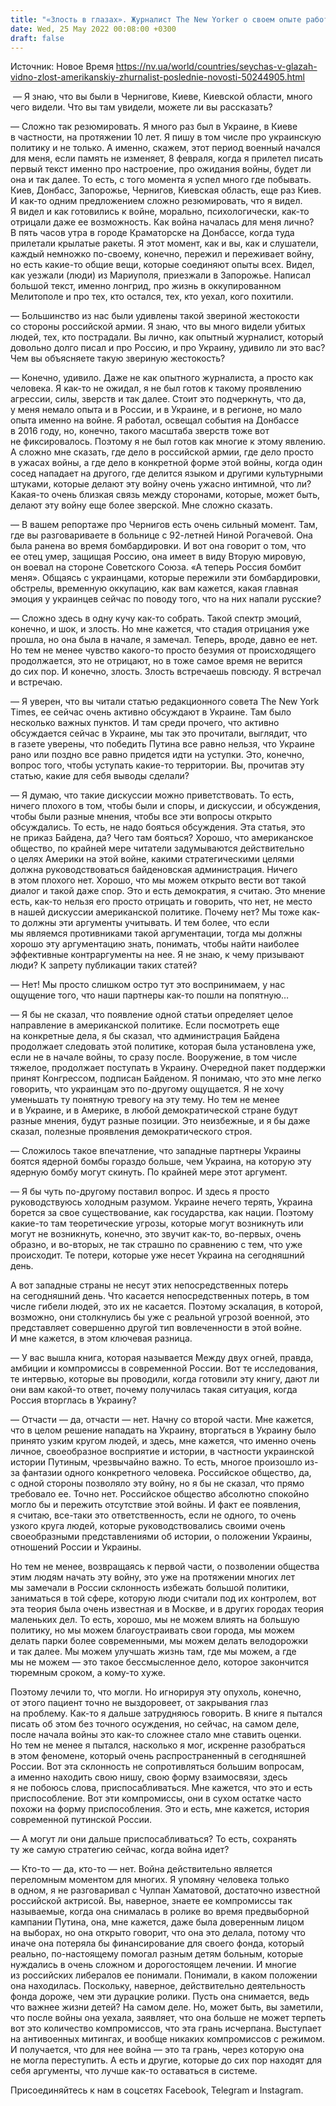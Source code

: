 ```yaml
---
title: "«Злость в глазах». Журналист The New Yorker о своем опыте работы в Украине и молчанием россиян о войне — интервью"
date: Wed, 25 May 2022 00:08:00 +0300
draft: false
---
```

Источник: Новое Время https://nv.ua/world/countries/seychas-v-glazah-vidno-zlost-amerikanskiy-zhurnalist-poslednie-novosti-50244905.html


 — Я знаю, что вы были в Чернигове, Киеве, Киевской области, много чего видели. Что вы там увидели, можете ли вы рассказать? 

— Сложно так резюмировать. Я много раз был в Украине, в Киеве в частности, на протяжении 10 лет. Я пишу в том числе про украинскую политику и не только. А именно, скажем, этот период военный начался для меня, если память не изменяет, 8 февраля, когда я прилетел писать первый текст именно про настроение, про ожидания войны, будет ли она и так далее. То есть, с того момента я успел много где побывать. Киев, Донбасс, Запорожье, Чернигов, Киевская область, еще раз Киев. И как-то одним предложением сложно резюмировать, что я видел. Я видел и как готовились к войне, морально, психологически, как-то отрицали даже ее возможность. Как война началась для меня лично? В пять часов утра в городе Краматорске на Донбассе, когда туда прилетали крылатые ракеты. Я этот момент, как и вы, как и слушатели, каждый немножко по-своему, конечно, пережил и переживает войну, но есть какие-то общие вещи, которые соединяют опыты всех. Видел, как уезжали (люди) из Мариуполя, приезжали в Запорожье. Написал большой текст, именно лонгрид, про жизнь в оккупированном Мелитополе и про тех, кто остался, тех, кто уехал, кого похитили.

— Большинство из нас были удивлены такой звериной жестокости со стороны российской армии. Я знаю, что вы много видели убитых людей, тех, кто пострадали. Вы лично, как опытный журналист, который довольно долго писал и про Россию, и про Украину, удивило ли это вас? Чем вы объясняете такую звериную жестокость?

— Конечно, удивило. Даже не как опытного журналиста, а просто как человека. Я как-то не ожидал, я не был готов к такому проявлению агрессии, силы, зверств и так далее. Стоит это подчеркнуть, что да, у меня немало опыта и в России, и в Украине, и в регионе, но мало опыта именно на войне. Я работал, освещал события на Донбассе в 2016 году, но, конечно, такого масштаба зверств тоже вот не фиксировалось. Поэтому я не был готов как многие к этому явлению. А сложно мне сказать, где дело в российской армии, где дело просто в ужасах войны, а где дело в конкретной форме этой войны, когда один сосед нападает на другого, где делится языком и другими культурными штуками, которые делают эту войну очень ужасно интимной, что ли? Какая-то очень близкая связь между сторонами, которые, может быть, делают эту войну еще более зверской. Мне сложно сказать.

— В вашем репортаже про Чернигов есть очень сильный момент. Там, где вы разговариваете в больнице с 92-летней Ниной Рогачевой. Она была ранена во время бомбардировки. И вот она говорит о том, что ее отец умер, защищая Россию, она имеет в виду Вторую мировую, он воевал на стороне Советского Союза. «А теперь Россия бомбит меня». Общаясь с украинцами, которые пережили эти бомбардировки, обстрелы, временную оккупацию, как вам кажется, какая главная эмоция у украинцев сейчас по поводу того, что на них напали русские?

— Сложно здесь в одну кучу как-то собрать. Такой спектр эмоций, конечно, и шок, и злость. Но мне кажется, что стадия отрицания уже прошла, но она была в начале, я замечал. Теперь, вроде, давно ее нет. Но тем не менее чувство какого-то просто безумия от происходящего продолжается, это не отрицают, но в тоже самое время не верится до сих пор. И конечно, злость. Злость встречаешь повсюду. Я встречал и встречаю.

— Я уверен, что вы читали статью редакционного совета The New York Times, ее сейчас очень активно обсуждают в Украине. Там было несколько важных пунктов. И там среди прочего, что активно обсуждается сейчас в Украине, мы так это прочитали, выглядит, что в газете уверены, что победить Путина все равно нельзя, что Украине рано или поздно все равно придется идти на уступки. Это, конечно, вопрос того, чтобы уступать какие-то территории. Вы, прочитав эту статью, какие для себя выводы сделали?

— Я думаю, что такие дискуссии можно приветствовать. То есть, ничего плохого в том, чтобы были и споры, и дискуссии, и обсуждения, чтобы были разные мнения, чтобы все эти вопросы открыто обсуждались. То есть, не надо бояться обсуждения. Эта статья, это не приказ Байдена, да? Чего там бояться? Хорошо, что американское общество, по крайней мере читатели задумываются действительно о целях Америки на этой войне, какими стратегическими целями должна руководствоваться байденовская администрация. Ничего в этом плохого нет. Хорошо, что мы можем открыто вести вот такой диалог и такой даже спор. Это и есть демократия, я считаю. Это мнение есть, как-то нельзя его просто отрицать и говорить, что нет, не место в нашей дискуссии американской политике. Почему нет? Мы тоже как-то должны эти аргументы учитывать. И тем более, что если мы являемся противниками такой аргументации, тогда мы должны хорошо эту аргументацию знать, понимать, чтобы найти наиболее эффективные контраргументы на нее. Я не знаю, к чему призывают люди? К запрету публикации таких статей?

— Нет! Мы просто слишком остро тут это воспринимаем, у нас ощущение того, что наши партнеры как-то пошли на попятную…

— Я бы не сказал, что появление одной статьи определяет целое направление в американской политике. Если посмотреть еще на конкретные дела, я бы сказал, что администрация Байдена продолжает следовать этой политике, которая была установлена уже, если не в начале войны, то сразу после. Вооружение, в том числе тяжелое, продолжает поступать в Украину. Очередной пакет поддержки принят Конгрессом, подписан Байденом. Я понимаю, что это мне легко говорить, что украинцам это по-другому ощущается. Я не хочу уменьшать ту понятную тревогу на эту тему. Но тем не менее и в Украине, и в Америке, в любой демократической стране будут разные мнения, будут разные позиции. Это неизбежные, и я бы даже сказал, полезные проявления демократического строя.

— Сложилось такое впечатление, что западные партнеры Украины боятся ядерной бомбы гораздо больше, чем Украина, на которую эту ядерную бомбу могут скинуть. По крайней мере этот аргумент.

— Я бы чуть по-другому поставил вопрос. И здесь я просто руководствуюсь холодным разумом. Украине нечего терять, Украина борется за свое существование, как государства, как нации. Поэтому какие-то там теоретические угрозы, которые могут возникнуть или могут не возникнуть, конечно, это звучит как-то, во-первых, очень образно, и во-вторых, не так страшно по сравнению с тем, что уже происходит. Те потери, которые уже несет Украина на сегодняшний день.

А вот западные страны не несут этих непосредственных потерь на сегодняшний день. Что касается непосредственных потерь, в том числе гибели людей, это их не касается. Поэтому эскалация, в которой, возможно, они столкнулись бы уже с реальной угрозой военной, это представляет совершенно другой тип вовлеченности в этой войне. И мне кажется, в этом ключевая разница.

— У вас вышла книга, которая называется Между двух огней, правда, амбиции и компромиссы в современной России. Вот те исследования, те интервью, которые вы проводили, когда готовили эту книгу, дают ли они вам какой-то ответ, почему получилась такая ситуация, когда Россия вторглась в Украину?

— Отчасти — да, отчасти — нет. Начну со второй части. Мне кажется, что в целом решение нападать на Украину, вторгаться в Украину было принято узким кругом людей, и здесь, мне кажется, что именно очень личное, своеобразное восприятие и истории, в частности украинской истории Путиным, чрезвычайно важно. То есть, многое произошло из-за фантазии одного конкретного человека. Российское общество, да, с одной стороны позволяло эту войну, но я бы не сказал, что прямо требовало ее. Точно нет. Российское общество абсолютно спокойно могло бы и пережить отсутствие этой войны. И факт ее появления, я считаю, все-таки это ответственность, если не одного, то очень узкого круга людей, которые руководствовались своими очень своеобразными представлениями об истории, о положении Украины, отношений России и Украины.

Но тем не менее, возвращаясь к первой части, о позволении общества этим людям начать эту войну, это уже на протяжении многих лет мы замечали в России склонность избежать большой политики, заниматься в той сфере, которую люди считали под их контролем, вот эта теория была очень известная и в Москве, и в других городах теория маленьких дел. То есть, хорошо, мы не можем влиять на большую политику, но мы можем благоустраивать свои города, мы можем делать парки более современными, мы можем делать велодорожки и так далее. Мы можем улучшать жизнь там, где мы можем, а где мы не можем — это такое бессмысленное дело, которое закончится тюремным сроком, а кому-то хуже.

Поэтому лечили то, что могли. Но игнорируя эту опухоль, конечно, от этого пациент точно не выздоровеет, от закрывания глаз на проблему. Как-то я дальше затрудняюсь говорить. В книге я пытался писать об этом без точного осуждения, но сейчас, на самом деле, после начала войны это как-то сложнее стало мне ставить оценки. Но тем не менее я пытался, насколько я мог, искренне разобраться в этом феномене, который очень распространенный в сегодняшней России. Вот эта склонность не сопротивляться большим вопросам, а именно находить свою нишу, свою форму взаимосвязи, здесь я не побоюсь слова, приспосабливаться. Мне кажется, что это и есть приспособление. Вот эти компромиссы, они в сухом остатке часто похожи на форму приспособления. Это и есть, мне кажется, история современной путинской России.

— А могут ли они дальше приспосабливаться? То есть, сохранять ту же самую стратегию сейчас, когда война идет? 

— Кто-то — да, кто-то — нет. Война действительно является переломным моментом для многих. Я упомяну человека только в одном, я не разговаривал с Чулпан Хаматовой, достаточно известной российской актрисой. Вы, наверное, знаете ее компромиссы так называемые, когда она снималась в ролике во время предвыборной кампании Путина, она, мне кажется, даже была доверенным лицом на выборах, но она открыто говорит, что она это делала, потому что иначе она потеряла бы финансирование для своего фонда, который реально, по-настоящему помогал разным детям больным, которые нуждались в очень сложном и дорогостоящем лечении. И многие из российских либералов ее понимали. Понимали, в каком положении она находилась. Поскольку, наверное, действительно деятельность фонда дороже, чем эти дурацкие ролики. Пусть она снимается, ведь что важнее жизни детей? На самом деле. Но, может быть, вы заметили, что после войны она уехала, заявляет, что она больше не может терпеть вот это количество компромиссов, что эта грань исчерпана. Выступает на антивоенных митингах, и вообще никаких компромиссов с режимом. И получается, что для нее война — это та грань, через которую она не могла переступить. А есть и другие, которые до сих пор находят для себя аргументы, что лучше как-то оставаться в системе.

Присоединяйтесь к нам в соцсетях Facebook, Telegram и Instagram.
